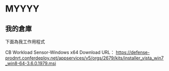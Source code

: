 # MYYYY
我的倉庫
-----------------------------------------------------------------------------------------------------------------------------------------------------------------------------------
下面為我工作用程式

CB Workload Sensor-Windows x64 Download URL：
https://defense-prodnrt.conferdeploy.net/appservices/v5/orgs/2679/kits/installer_vista_win7_win8-64-3.6.0.1979.msi
